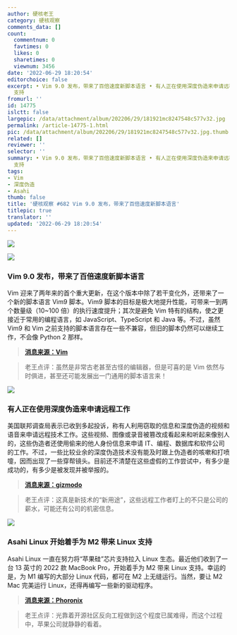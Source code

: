 ```yaml
---
author: 硬核老王
category: 硬核观察
comments_data: []
count:
  commentnum: 0
  favtimes: 0
  likes: 0
  sharetimes: 0
  viewnum: 3456
date: '2022-06-29 18:20:54'
editorchoice: false
excerpt: • Vim 9.0 发布，带来了百倍速度新脚本语言 • 有人正在使用深度伪造来申请远程工作 • Asahi Linux 开始着手为 M2 带来 Linux
  支持
fromurl: ''
id: 14775
islctt: false
largepic: /data/attachment/album/202206/29/181921mc8247548c577v32.jpg
permalink: /article-14775-1.html
pic: /data/attachment/album/202206/29/181921mc8247548c577v32.jpg.thumb.jpg
related: []
reviewer: ''
selector: ''
summary: • Vim 9.0 发布，带来了百倍速度新脚本语言 • 有人正在使用深度伪造来申请远程工作 • Asahi Linux 开始着手为 M2 带来 Linux
  支持
tags:
- Vim
- 深度伪造
- Asahi
thumb: false
title: '硬核观察 #682 Vim 9.0 发布，带来了百倍速度新脚本语言'
titlepic: true
translator: ''
updated: '2022-06-29 18:20:54'
---
```


![](/data/attachment/album/202206/29/181921mc8247548c577v32.jpg)


![](/data/attachment/album/202206/29/181930vyymfvpfpyyfyeug.png)


### Vim 9.0 发布，带来了百倍速度新脚本语言


Vim 迎来了两年来的首个重大更新，在这个版本中除了若干变化外，还带来了一个新的脚本语言 Vim9 脚本。Vim9 脚本的目标是极大地提升性能，可带来一到两个数量级（10~100 倍）的执行速度提升；其次是避免 Vim 特有的结构，使之更接近于常用的编程语言，如 JavaScript、TypeScript 和 Java 等。不过，虽然 Vim9 和 Vim 之前支持的脚本语言存在一些不兼容，但旧的脚本仍然可以继续工作，不会像 Python 2 那样。



> 
> **[消息来源：Vim](https://www.vim.org/vim90.php)**
> 
> 
> 



> 
> 老王点评：虽然是非常古老甚至古怪的编辑器，但是可喜的是 Vim 依然与时俱进，甚至还可能发展出一门通用的脚本语言来！
> 
> 
> 


![](/data/attachment/album/202206/29/181939vn2rmqo6uqiz9cos.jpg)


### 有人正在使用深度伪造来申请远程工作


美国联邦调查局表示已收到多起投诉，称有人利用窃取的信息和深度伪造的视频和语音来申请远程技术工作。这些视频、图像或录音被篡改成看起来和听起来像别人的，这些伪造者还使用偷来的他人身份信息来申请 IT、编程、数据库和软件公司的工作。不过，一些比较业余的深度伪造技术没有能及时跟上伪造者的咳嗽和打喷嚏，因而出现了一些穿帮镜头。目前还不清楚在这些虚假的工作尝试中，有多少是成功的，有多少是被发现并被举报的。



> 
> **[消息来源：gizmodo](https://gizmodo.com/deepfakes-remote-work-job-applications-fbi-1849118604)**
> 
> 
> 



> 
> 老王点评：这真是新技术的“新用途”，这些远程工作者盯上的不只是公司的薪水，可能还有公司的机密信息。
> 
> 
> 


![](/data/attachment/album/202206/29/182018blo9xjz409x99o99.jpg)


### Asahi Linux 开始着手为 M2 带来 Linux 支持


Asahi Linux 一直在努力将“苹果硅”芯片支持拉入 Linux 生态。最近他们收到了一台 13 英寸的 2022 款 MacBook Pro，开始着手为 M2 带来 Linux 支持。幸运的是，为 M1 编写的大部分 Linux 代码，都可在 M2 上无缝运行。当然，要让 M2 Mac 完美运行 Linux，还得再编写一些新的驱动程序。



> 
> **[消息来源：Phoronix](https://www.phoronix.com/scan.php?page=news_item&px=Apple-M2-Linux-Starts)**
> 
> 
> 



> 
> 老王点评：光靠着开源社区反向工程做到这个程度已属难得，而这个过程中，苹果公司就静静的看着。
> 
> 
>